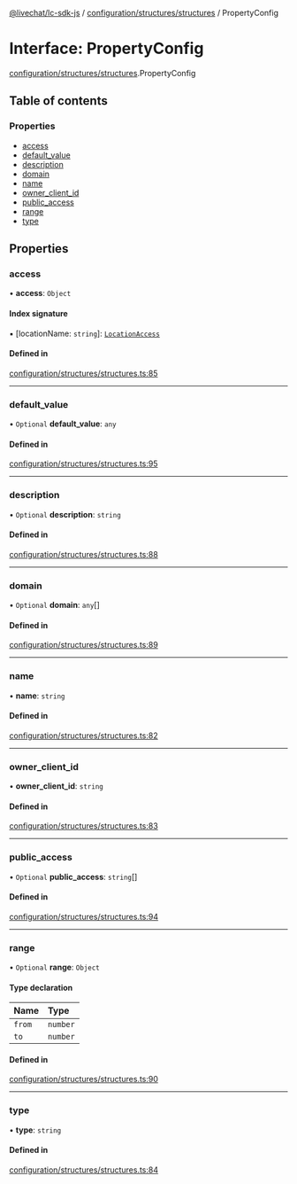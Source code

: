 [@livechat/lc-sdk-js](../README.md) / [configuration/structures/structures](../modules/configuration_structures_structures.md) / PropertyConfig

# Interface: PropertyConfig

[configuration/structures/structures](../modules/configuration_structures_structures.md).PropertyConfig

## Table of contents

### Properties

- [access](configuration_structures_structures.PropertyConfig.md#access)
- [default\_value](configuration_structures_structures.PropertyConfig.md#default_value)
- [description](configuration_structures_structures.PropertyConfig.md#description)
- [domain](configuration_structures_structures.PropertyConfig.md#domain)
- [name](configuration_structures_structures.PropertyConfig.md#name)
- [owner\_client\_id](configuration_structures_structures.PropertyConfig.md#owner_client_id)
- [public\_access](configuration_structures_structures.PropertyConfig.md#public_access)
- [range](configuration_structures_structures.PropertyConfig.md#range)
- [type](configuration_structures_structures.PropertyConfig.md#type)

## Properties

### access

• **access**: `Object`

#### Index signature

▪ [locationName: `string`]: [`LocationAccess`](configuration_structures_structures.LocationAccess.md)

#### Defined in

[configuration/structures/structures.ts:85](https://github.com/livechat/lc-sdk-js/blob/d267eeb/src/configuration/structures/structures.ts#L85)

___

### default\_value

• `Optional` **default\_value**: `any`

#### Defined in

[configuration/structures/structures.ts:95](https://github.com/livechat/lc-sdk-js/blob/d267eeb/src/configuration/structures/structures.ts#L95)

___

### description

• `Optional` **description**: `string`

#### Defined in

[configuration/structures/structures.ts:88](https://github.com/livechat/lc-sdk-js/blob/d267eeb/src/configuration/structures/structures.ts#L88)

___

### domain

• `Optional` **domain**: `any`[]

#### Defined in

[configuration/structures/structures.ts:89](https://github.com/livechat/lc-sdk-js/blob/d267eeb/src/configuration/structures/structures.ts#L89)

___

### name

• **name**: `string`

#### Defined in

[configuration/structures/structures.ts:82](https://github.com/livechat/lc-sdk-js/blob/d267eeb/src/configuration/structures/structures.ts#L82)

___

### owner\_client\_id

• **owner\_client\_id**: `string`

#### Defined in

[configuration/structures/structures.ts:83](https://github.com/livechat/lc-sdk-js/blob/d267eeb/src/configuration/structures/structures.ts#L83)

___

### public\_access

• `Optional` **public\_access**: `string`[]

#### Defined in

[configuration/structures/structures.ts:94](https://github.com/livechat/lc-sdk-js/blob/d267eeb/src/configuration/structures/structures.ts#L94)

___

### range

• `Optional` **range**: `Object`

#### Type declaration

| Name | Type |
| :------ | :------ |
| `from` | `number` |
| `to` | `number` |

#### Defined in

[configuration/structures/structures.ts:90](https://github.com/livechat/lc-sdk-js/blob/d267eeb/src/configuration/structures/structures.ts#L90)

___

### type

• **type**: `string`

#### Defined in

[configuration/structures/structures.ts:84](https://github.com/livechat/lc-sdk-js/blob/d267eeb/src/configuration/structures/structures.ts#L84)
